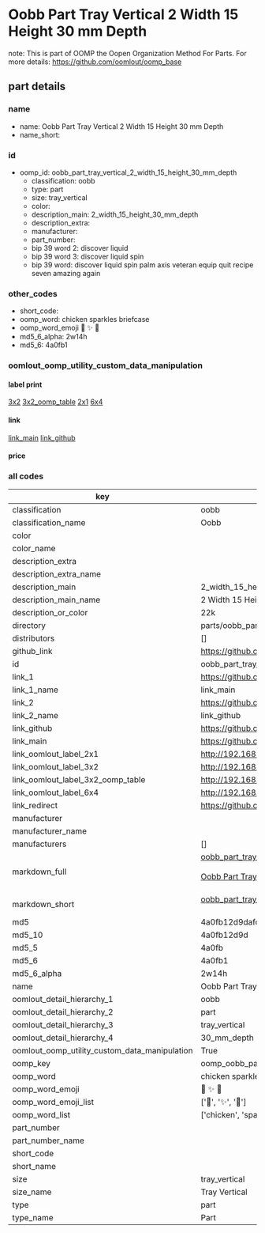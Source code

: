 # Oobb Part Tray Vertical 2 Width 15 Height 30 mm Depth  

note: This is part of OOMP the Oopen Organization Method For Parts. For more details: https://github.com/oomlout/oomp_base

##  part details
  







### name
* name: Oobb Part Tray Vertical 2 Width 15 Height 30 mm Depth
* name_short: 
### id
* oomp_id: oobb_part_tray_vertical_2_width_15_height_30_mm_depth
  * classification: oobb
  * type: part
  * size: tray_vertical
  * color: 
  * description_main: 2_width_15_height_30_mm_depth
  * description_extra: 
  * manufacturer: 
  * part_number: 
  * bip 39 word 2: discover liquid
  * bip 39 word 3: discover liquid spin
  * bip 39 word: discover liquid spin palm axis veteran equip quit recipe seven amazing again

### other_codes
* short_code: 
* oomp_word: chicken sparkles briefcase
* oomp_word_emoji :chicken: :sparkles: :briefcase:
* md5_6_alpha: 2w14h
* md5_6: 4a0fb1






### oomlout_oomp_utility_custom_data_manipulation
#### label print
[3x2](http://192.168.1.245:1112/?label=oomp%202w14h)
[3x2_oomp_table](http://192.168.1.108:1112/?label=oomp%202w14h)
[2x1](http://192.168.1.242:1112/?label=oomp%202w14h)
[6x4](http://192.168.1.55:1112/?label=oomp%202w14h)    

#### link

[link_main](https://github.com/oomlout/oomlout_oomp_version_1_messy/tree/main/parts/oobb_part_tray_vertical_2_width_15_height_30_mm_depth) [link_github](https://github.com/oomlout/oomlout_oomp_version_1_messy/tree/main/parts/oobb_part_tray_vertical_2_width_15_height_30_mm_depth)                             

#### price







### all codes 
| key | value |  
| --- | --- |  
| classification | oobb |  
| classification_name | Oobb |  
| color |  |  
| color_name |  |  
| description_extra |  |  
| description_extra_name |  |  
| description_main | 2_width_15_height_30_mm_depth |  
| description_main_name | 2 Width 15 Height 30 mm Depth |  
| description_or_color | 22k |  
| directory | parts/oobb_part_tray_vertical_2_width_15_height_30_mm_depth |  
| distributors | [] |  
| github_link | https://github.com/oomlout/oomlout_oomp_part_src/tree/main/parts/oobb_part_tray_vertical_2_width_15_height_30_mm_depth |  
| id | oobb_part_tray_vertical_2_width_15_height_30_mm_depth |  
| link_1 | https://github.com/oomlout/oomlout_oomp_version_1_messy/tree/main/parts/oobb_part_tray_vertical_2_width_15_height_30_mm_depth |  
| link_1_name | link_main |  
| link_2 | https://github.com/oomlout/oomlout_oomp_version_1_messy/tree/main/parts/oobb_part_tray_vertical_2_width_15_height_30_mm_depth |  
| link_2_name | link_github |  
| link_github | https://github.com/oomlout/oomlout_oomp_version_1_messy/tree/main/parts/oobb_part_tray_vertical_2_width_15_height_30_mm_depth |  
| link_main | https://github.com/oomlout/oomlout_oomp_version_1_messy/tree/main/parts/oobb_part_tray_vertical_2_width_15_height_30_mm_depth |  
| link_oomlout_label_2x1 | http://192.168.1.242:1112/?label=oomp%202w14h |  
| link_oomlout_label_3x2 | http://192.168.1.245:1112/?label=oomp%202w14h |  
| link_oomlout_label_3x2_oomp_table | http://192.168.1.108:1112/?label=oomp%202w14h |  
| link_oomlout_label_6x4 | http://192.168.1.55:1112/?label=oomp%202w14h |  
| link_redirect | https://github.com/oomlout/oomlout_oomp_version_1_messy/tree/main/parts/oobb_part_tray_vertical_2_width_15_height_30_mm_depth |  
| manufacturer |  |  
| manufacturer_name |  |  
| manufacturers | [] |  
| markdown_full | [oobb_part_tray_vertical_2_width_15_height_30_mm_depth](none)<br>[](none)<br>[Oobb Part Tray Vertical 2 Width 15 Height 30 Mm Depth](none)<br><br> |  
| markdown_short | [oobb_part_tray_vertical_2_width_15_height_30_mm_depth](none)<br><br> |  
| md5 | 4a0fb12d9dafc987cc8879f5a3e091f7 |  
| md5_10 | 4a0fb12d9d |  
| md5_5 | 4a0fb |  
| md5_6 | 4a0fb1 |  
| md5_6_alpha | 2w14h |  
| name | Oobb Part Tray Vertical 2 Width 15 Height 30 mm Depth |  
| oomlout_detail_hierarchy_1 | oobb |  
| oomlout_detail_hierarchy_2 | part |  
| oomlout_detail_hierarchy_3 | tray_vertical |  
| oomlout_detail_hierarchy_4 | 30_mm_depth |  
| oomlout_oomp_utility_custom_data_manipulation | True |  
| oomp_key | oomp_oobb_part_tray_vertical_2_width_15_height_30_mm_depth |  
| oomp_word | chicken sparkles briefcase |  
| oomp_word_emoji | :chicken: :sparkles: :briefcase: |  
| oomp_word_emoji_list | [':chicken:', ':sparkles:', ':briefcase:'] |  
| oomp_word_list | ['chicken', 'sparkles', 'briefcase'] |  
| part_number |  |  
| part_number_name |  |  
| short_code |  |  
| short_name |  |  
| size | tray_vertical |  
| size_name | Tray Vertical |  
| type | part |  
| type_name | Part |  
